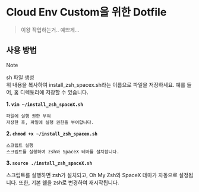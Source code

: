 # Cloud Env Custom을 위한 Dotfile
> 이왕 작업하는거.. 예쁘게...

## 사용 방법
>[!NOTE]  
>sh 파일 생성  
>위 내용을 복사하여 install_zsh_spacex.sh라는 이름으로 파일을 저장하세요.
>예를 들어, 홈 디렉토리에 저장할 수 있습니다.



**1. `vim ~/install_zsh_spaceX.sh`**

    파일에 실행 권한 부여
    저장한 후, 파일에 실행 권한을 부여합니다.

**2. `chmod +x ~/install_zsh_spacex.sh`**

    스크립트 실행
    스크립트를 실행하여 zsh와 SpaceX 테마를 설치합니다.

**3. `source ./install_zsh_spaceX.sh`**

스크립트를 실행하면 zsh가 설치되고, Oh My Zsh와 SpaceX 테마가 자동으로 설정됩니다. 또한, 기본 쉘을 zsh로 변경하여 재시작됩니다.
